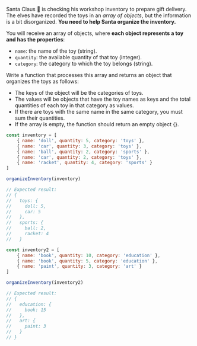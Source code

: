 Santa Claus 🎅 is checking his workshop inventory to prepare gift delivery. The elves have recorded the toys in an _array of objects_, but the information is a bit disorganized. **You need to help Santa organize the inventory.**

You will receive an array of objects, where **each object represents a toy and has the properties**:

* `name`: the name of the toy (string).
* `quantity`: the available quantity of that toy (integer).
* `category`: the category to which the toy belongs (string).

Write a function that processes this array and returns an object that organizes the toys as follows:

* The keys of the object will be the categories of toys.
* The values will be objects that have the toy names as keys and the total quantities of each toy in that category as values.
* If there are toys with the same name in the same category, you must sum their quantities.
* If the array is empty, the function should return an empty object {}.

```javascript
const inventory = [
    { name: 'doll', quantity: 5, category: 'toys' },
    { name: 'car', quantity: 3, category: 'toys' },
    { name: 'ball', quantity: 2, category: 'sports' },
    { name: 'car', quantity: 2, category: 'toys' },
    { name: 'racket', quantity: 4, category: 'sports' }
]

organizeInventory(inventory)

// Expected result:
// {
//   toys: {
//     doll: 5,
//     car: 5
//   },
//   sports: {
//     ball: 2,
//     racket: 4
//   }

const inventory2 = [
    { name: 'book', quantity: 10, category: 'education' },
    { name: 'book', quantity: 5, category: 'education' },
    { name: 'paint', quantity: 3, category: 'art' }
]

organizeInventory(inventory2)

// Expected result:
// {
//   education: {
//     book: 15
//   },
//   art: {
//     paint: 3
//   }
// }
```